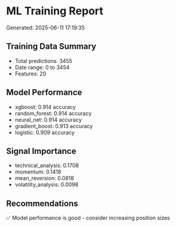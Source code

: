 # ML Training Report
Generated: 2025-06-11 17:19:35

## Training Data Summary
- Total predictions: 3455
- Date range: 0 to 3454
- Features: 20

## Model Performance
- xgboost: 0.914 accuracy
- random_forest: 0.914 accuracy
- neural_net: 0.914 accuracy
- gradient_boost: 0.913 accuracy
- logistic: 0.909 accuracy

## Signal Importance
- technical_analysis: 0.1708
- momentum: 0.1418
- mean_reversion: 0.0818
- volatility_analysis: 0.0098

## Recommendations
✅ Model performance is good - consider increasing position sizes